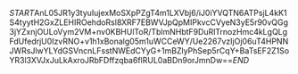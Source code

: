 $START$AnL05JR1y3tyuIujexMoSXpPZgT4m1LXVbj6/iJ0iYVQTN6ATPsjL4kK1S4tyytH2GxZLEHIROehdoRsl8XRF7EBWVJpQpMIPkvcCVyeN3yE5r90vQGg3jYZxnjOULoVym2VM+nv0KBHUlToR/TblmNHbtF9DuRlTrnozHmc4kLgQLgFdUfedrjU0IzvRNO+v1h1xBonalg05m1uWCCeWY/Ue2267vzIjOj06uT4HPNNJWRsJlwYLYdGSVncnLFsstNWEdCYyG+1mBZlyPhSep5rCqY+BaTsEF2Z1SoYR3l3XVJxJuLkAxroJRbFDffzqba6flRUL0aBDn9orJmnDw==$END$